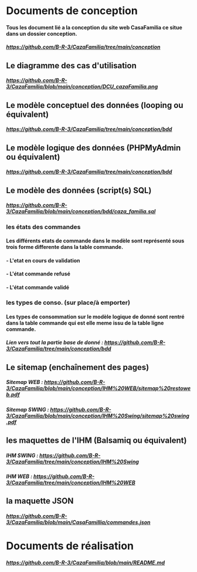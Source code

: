# Documents de conception 
#### Tous les document lié a la conception du site web CasaFamilia ce situe dans un dossier conception. 
##### https://github.com/B-R-3/CazaFamilia/tree/main/conception

## Le diagramme des cas d'utilisation
##### https://github.com/B-R-3/CazaFamilia/blob/main/conception/DCU_cazaFamilia.png

## Le modèle conceptuel des données (looping ou équivalent) 
##### https://github.com/B-R-3/CazaFamilia/tree/main/conception/bdd

## Le modèle logique des données (PHPMyAdmin ou équivalent) 
##### https://github.com/B-R-3/CazaFamilia/tree/main/conception/bdd

## Le modèle des données (script(s) SQL) 
##### https://github.com/B-R-3/CazaFamilia/blob/main/conception/bdd/caza_familia.sql

### les états des commandes
#### Les différents etats de commande dans le modèle sont représenté sous trois forme differente dans la table commande. 
#### - L'etat en cours de validation
#### - L'état commande refusé 
#### - L'état commande validé

### les types de conso. (sur place/à emporter)
#### Les types de consommation sur le modèle logique de donné sont rentré dans la table commande qui est elle meme issu de la table ligne commande. 
##### Lien vers tout la partie base de donné : https://github.com/B-R-3/CazaFamilia/tree/main/conception/bdd

## Le sitemap (enchaînement des pages)
##### Sitemap WEB : https://github.com/B-R-3/CazaFamilia/blob/main/conception/IHM%20WEB/sitemap%20restoweb.pdf
##### Sitemap SWING : https://github.com/B-R-3/CazaFamilia/blob/main/conception/IHM%20Swing/sitemap%20swing.pdf

## les maquettes de l'IHM (Balsamiq ou équivalent)
##### IHM SWING : https://github.com/B-R-3/CazaFamilia/tree/main/conception/IHM%20Swing
##### IHM WEB : https://github.com/B-R-3/CazaFamilia/tree/main/conception/IHM%20WEB

## la maquette JSON
##### https://github.com/B-R-3/CazaFamilia/blob/main/CasaFamillia/commandes.json

# Documents de réalisation 
##### https://github.com/B-R-3/CazaFamilia/blob/main/README.md
